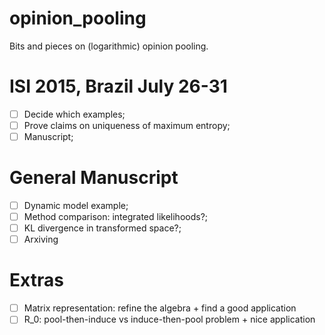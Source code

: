 # opinion_pooling
Bits and pieces on (logarithmic) opinion pooling.

ISI 2015, Brazil July 26-31
===========================
- [ ] Decide which examples;
- [ ] Prove claims on uniqueness of maximum entropy;
- [ ] Manuscript;

General Manuscript
===================
- [ ] Dynamic model example;
- [ ] Method comparison: integrated likelihoods?;
- [ ] KL divergence in transformed space?;
- [ ] Arxiving

Extras
======
- [ ] Matrix representation: refine the algebra + find a good application
- [ ] R_0: pool-then-induce vs induce-then-pool problem + nice application
